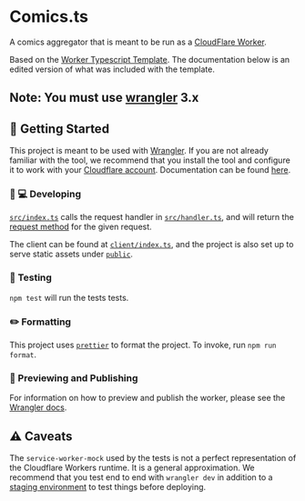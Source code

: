 # Comics.ts

A comics aggregator that is meant to be run as a [CloudFlare Worker](https://workers.cloudflare.com/).

Based on the [Worker Typescript Template](https://github.com/cloudflare/worker-typescript-template). The documentation below is an edited version of what was included
with the template.

## Note: You must use [wrangler](https://developers.cloudflare.com/workers/cli-wrangler/install-update) 3.x

## 🔋 Getting Started

This project is meant to be used with [Wrangler](https://github.com/cloudflare/wrangler). If you are not already familiar with the tool, we recommend that you install the tool and configure it to work with your [Cloudflare account](https://dash.cloudflare.com). Documentation can be found [here](https://developers.cloudflare.com/workers/tooling/wrangler/).

### 👩 💻 Developing

[`src/index.ts`](./src/index.ts) calls the request handler in [`src/handler.ts`](./src/handler.ts), and will return the [request method](https://developer.mozilla.org/en-US/docs/Web/API/Request/method) for the given request.

The client can be found at [`client/index.ts`](./client/index.ts), and the project is also set up to serve static assets under [`public`](./public).

### 🧪 Testing

`npm test` will run the tests tests.

### ✏️ Formatting

This project uses [`prettier`](https://prettier.io/) to format the project. To invoke, run `npm run format`.

### 👀 Previewing and Publishing

For information on how to preview and publish the worker, please see the [Wrangler docs](https://developers.cloudflare.com/workers/tooling/wrangler/commands/#publish).

## ⚠️ Caveats

The `service-worker-mock` used by the tests is not a perfect representation of the Cloudflare Workers runtime. It is a general approximation. We recommend that you test end to end with `wrangler dev` in addition to a [staging environment](https://developers.cloudflare.com/workers/tooling/wrangler/configuration/environments/) to test things before deploying.
